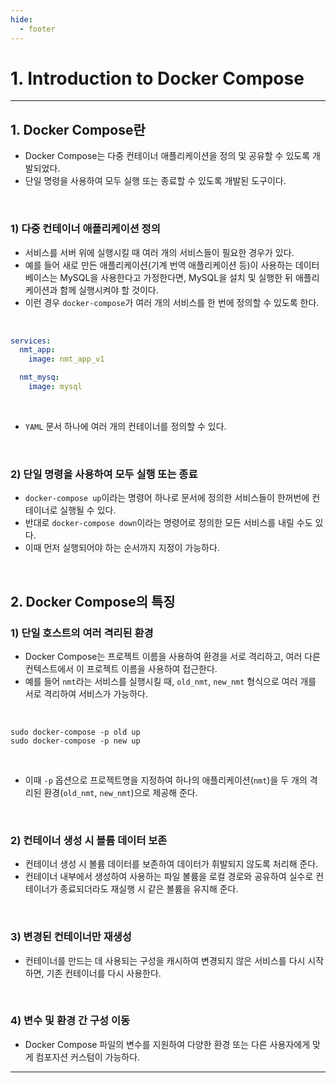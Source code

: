 ```yaml
---
hide:
  - footer
---
```


# 1. Introduction to Docker Compose

---

## 1. Docker Compose란

- Docker Compose는 다중 컨테이너 애플리케이션을 정의 및 공유할 수 있도록 개발되었다.
- 단일 명령을 사용하여 모두 실행 또는 종료할 수 있도록 개발된 도구이다.

<br/>

### 1) 다중 컨테이너 애플리케이션 정의

- 서비스를 서버 위에 실행시킬 때 여러 개의 서비스들이 필요한 경우가 있다.
- 예를 들어 새로 만든 애플리케이션(기계 번역 애플리케이션 등)이 사용하는 데이터베이스는 MySQL을 사용한다고 가정한다면, MySQL을 설치 및 실행한 뒤 애플리케이션과 함께 실행시켜야 할 것이다.
- 이런 경우 `docker-compose`가 여러 개의 서비스를 한 번에 정의할 수 있도록 한다.

<br/>

```yaml
services:
  nmt_app:
    image: nmt_app_v1

  nmt_mysq:
    image: mysql
```

<br/>

- `YAML` 문서 하나에 여러 개의 컨테이너를 정의할 수 있다.

<br/>

### 2) 단일 명령을 사용하여 모두 실행 또는 종료

- `docker-compose up`이라는 명령어 하나로 문서에 정의한 서비스들이 한꺼번에 컨테이너로 실행될 수 있다.
- 반대로 `docker-compose down`이라는 명령어로 정의한 모든 서비스를 내릴 수도 있다.
- 이때 먼저 실행되어야 하는 순서까지 지정이 가능하다.

<br/>

## 2. Docker Compose의 특징

### 1) 단일 호스트의 여러 격리된 환경

- Docker Compose는 프로젝트 이름을 사용하여 환경을 서로 격리하고, 여러 다른 컨텍스트에서 이 프로젝트 이름을 사용하여 접근한다.
- 예를 들어 `nmt`라는 서비스를 실행시킬 때, `old_nmt`, `new_nmt` 형식으로 여러 개를 서로 격리하여 서비스가 가능하다.

<br/>

```shell
sudo docker-compose -p old up
sudo docker-compose -p new up
```

<br/>

- 이때 `-p` 옵션으로 프로젝트명을 지정하여 하나의 애플리케이션(`nmt`)을 두 개의 격리된 환경(`old_nmt`, `new_nmt`)으로 제공해 준다.

<br/>

### 2) 컨테이너 생성 시 볼륨 데이터 보존

- 컨테이너 생성 시 볼륨 데이터를 보존하여 데이터가 휘발되지 않도록 처리해 준다.
- 컨테이너 내부에서 생성하여 사용하는 파일 볼륨을 로컬 경로와 공유하여 실수로 컨테이너가 종료되더라도 재실행 시 같은 볼륨을 유지해 준다.

<br/>

### 3) 변경된 컨테이너만 재생성

- 컨테이너를 만드는 데 사용되는 구성을 캐시하여 변경되지 않은 서비스를 다시 시작하면, 기존 컨테이너를 다시 사용한다.

<br/>

### 4) 변수 및 환경 간 구성 이동

- Docker Compose 파일의 변수를 지원하여 다양한 환경 또는 다른 사용자에게 맞게 컴포지션 커스텀이 가능하다.

---
